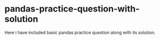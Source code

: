 # pandas-practice-question-with-solution
Here i have included basic pandas practice question along with its solution.
